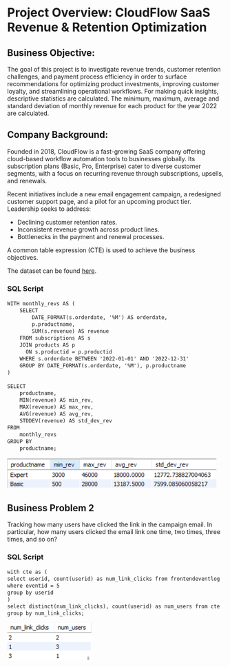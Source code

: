 # Project Overview: CloudFlow SaaS Revenue & Retention Optimization
## Business Objective:
The goal of this project is to investigate revenue trends, customer retention challenges, and payment process efficiency in order to surface recommendations for optimizing product investments, improving customer loyalty, and streamlining operational workflows.
For making quick insights, descriptive statistics are calculated. The minimum, maximum, average and standard deviation of monthly revenue for each product for the year 2022 are calculated. 

## Company Background:
Founded in 2018, CloudFlow is a fast-growing SaaS company offering cloud-based workflow automation tools to businesses globally. Its subscription plans (Basic, Pro, Enterprise) cater to diverse customer segments, with a focus on recurring revenue through subscriptions, upsells, and renewals.

Recent initiatives include a new email engagement campaign, a redesigned customer support page, and a pilot for an upcoming product tier. Leadership seeks to address:
* Declining customer retention rates.
* Inconsistent revenue growth across product lines.
* Bottlenecks in the payment and renewal processes.

A common table expression (CTE) is used to achieve the business objectives.

The dataset can be found [here](assets/BP1/tc.zip).

### SQL Script
    WITH monthly_revs AS (  
        SELECT   
            DATE_FORMAT(s.orderdate, '%M') AS orderdate,  
            p.productname,   
            SUM(s.revenue) AS revenue   
        FROM subscriptions AS s   
        JOIN products AS p   
          ON s.productid = p.productid  
        WHERE s.orderdate BETWEEN '2022-01-01' AND '2022-12-31'  
        GROUP BY DATE_FORMAT(s.orderdate, '%M'), p.productname  
    )  
  
    SELECT  
        productname,  
        MIN(revenue) AS min_rev,  
        MAX(revenue) AS max_rev,  
        AVG(revenue) AS avg_rev,  
        STDDEV(revenue) AS std_dev_rev  
    FROM   
        monthly_revs  
    GROUP BY   
        productname;

![Descriptive Statistics](assets/BP1/BP1.png)

## Business Problem 2
Tracking how many users have clicked the link in the campaign email. In particular, how many users clicked the email link one time, two times, three times, and so on?

### SQL Script
    with cte as (
    select userid, count(userid) as num_link_clicks from frontendeventlog
    where eventid = 5
    group by userid
    )
    select distinct(num_link_clicks), count(userid) as num_users from cte
    group by num_link_clicks;

![Output](assets/BP2/BP2.png)


